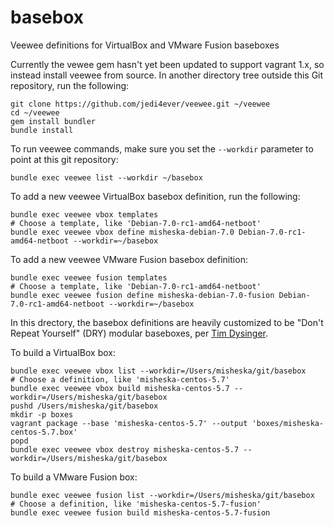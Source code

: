 basebox
=======

Veewee definitions for VirtualBox and VMware Fusion baseboxes

Currently the vewee gem hasn't yet been updated to support vagrant 1.x, so
instead install veewee from source.  In another directory tree outside this
Git repository, run the following:

    git clone https://github.com/jedi4ever/veewee.git ~/veewee
    cd ~/veewee
    gem install bundler
    bundle install

To run veewee commands, make sure you set the `--workdir` parameter to point
at this git repository:

    bundle exec veewee list --workdir ~/basebox

To add a new veewee VirtualBox basebox definition, run the following:

    bundle exec veewee vbox templates
    # Choose a template, like 'Debian-7.0-rc1-amd64-netboot'
    bundle exec veewee vbox define misheska-debian-7.0 Debian-7.0-rc1-amd64-netboot --workdir=~/basebox

To add a new veewee VMware Fusion basebox definition:

    bundle exec veewee fusion templates
    # Choose a template, like 'Debian-7.0-rc1-amd64-netboot'
    bundle exec veewee fusion define misheska-debian-7.0-fusion Debian-7.0-rc1-amd64-netboot --workdir=~/basebox

In this drectory, the basebox definitions are heavily customized to be
"Don't Repeat Yourself" (DRY) modular baseboxes, per
[Tim Dysinger](https://github.com/dysinger/basebox).

To build a VirtualBox box:

    bundle exec veewee vbox list --workdir=/Users/misheska/git/basebox
    # Choose a definition, like 'misheska-centos-5.7' 
    bundle exec veewee vbox build misheska-centos-5.7 --workdir=/Users/misheska/git/basebox
    pushd /Users/misheska/git/basebox
    mkdir -p boxes
    vagrant package --base 'misheska-centos-5.7' --output 'boxes/misheska-centos-5.7.box'
    popd
    bundle exec veewee vbox destroy misheska-centos-5.7 --workdir=/Users/misheska/git/basebox

To build a VMware Fusion box:

    bundle exec veewee fusion list --workdir=/Users/misheska/git/basebox
    # Choose a definition, like 'misheska-centos-5.7-fusion'
    bundle exec veewee fusion build misheska-centos-5.7-fusion  
